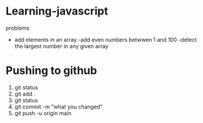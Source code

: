 # Learning-javascript

problems

- add elements in an array
  -add even numbers betwwen 1 and 100
  -detect the largest number in any given array

# Pushing to github

1. git status
2. git add .
3. git status
4. git commit -m "what you changed"
5. git push -u origin main
